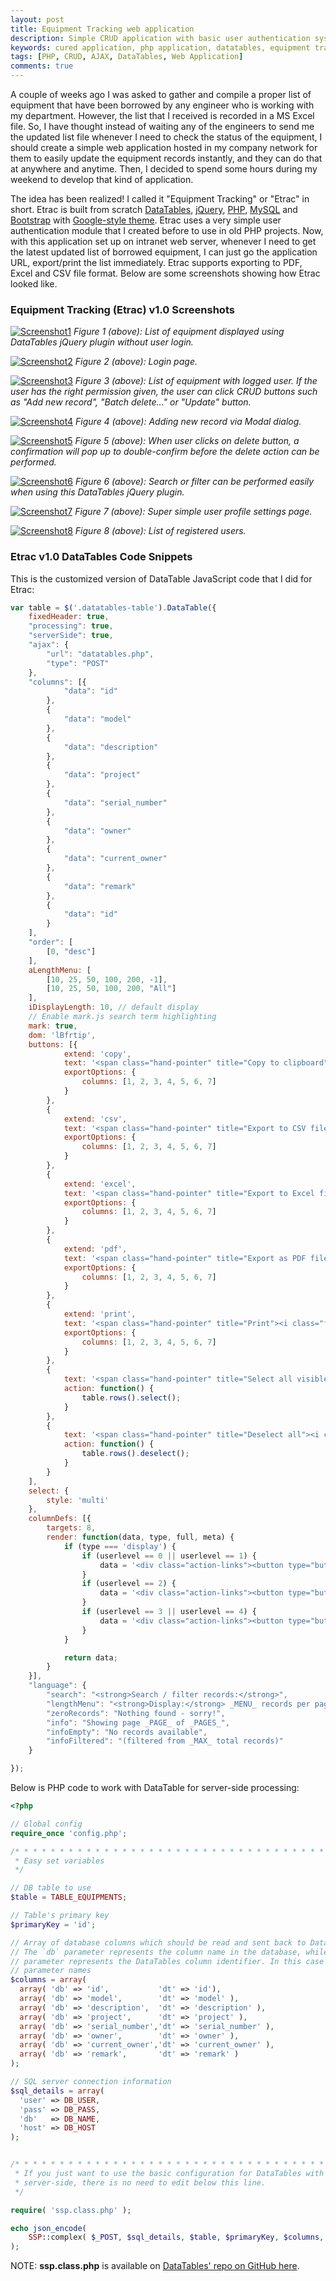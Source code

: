 ```yaml
---
layout: post
title: Equipment Tracking web application
description: Simple CRUD application with basic user authentication system for internal equipment tracking use.
keywords: cured application, php application, datatables, equipment tracking web app, crud ajax web application
tags: [PHP, CRUD, AJAX, DataTables, Web Application]
comments: true
---
```


A couple of weeks ago I was asked to gather and compile a proper list of equipment that have been borrowed by any engineer who is working with my department. However, the list that I received is recorded in a MS Excel file. So, I have thought instead of waiting any of the engineers to send me the updated list file whenever I need to check the status of the equipment, I should create a simple web application hosted in my company network for them to easily update the equipment records instantly, and they can do that at anywhere and anytime. Then, I decided to spend some hours during my weekend to develop that kind of application.

The idea has been realized! I called it "Equipment Tracking" or "Etrac" in short. Etrac is built from scratch [DataTables](https://datatables.net/), [jQuery](https://jquery.com/), [PHP](http://php.net/), [MySQL](https://www.mysql.com/) and [Bootstrap](http://getbootstrap.com/) with [Google-style theme](https://todc.github.io/todc-bootstrap/). Etrac uses a very simple user authentication module that I created before to use in old PHP projects. Now, with this application set up on intranet web server, whenever I need to get the latest updated list of borrowed equipment, I can just go the application URL, export/print the list immediately. Etrac supports exporting to PDF, Excel and CSV file format. Below are some screenshots showing how Etrac looked like.

### Equipment Tracking (Etrac) v1.0 Screenshots

[![Screenshot1](http://i.imgur.com/dzJf6Wy.png)](http://i.imgur.com/dzJf6Wy.png)
*Figure 1 (above): List of equipment displayed using DataTables jQuery plugin without user login.*

[![Screenshot2](http://i.imgur.com/U0KobRL.png)](http://i.imgur.com/U0KobRL.png)
*Figure 2 (above): Login page.*

[![Screenshot3](http://i.imgur.com/Lsx4JkX.png)](http://i.imgur.com/Lsx4JkX.png)
*Figure 3 (above): List of equipment with logged user. If the user has the right permission given, the user can click CRUD buttons such as "Add new record", "Batch delete..." or "Update" button.*

[![Screenshot4](http://i.imgur.com/xyXCltl.png)](http://i.imgur.com/xyXCltl.png)
*Figure 4 (above): Adding new record via Modal dialog.*

[![Screenshot5](http://i.imgur.com/s2Sud2z.png)](http://i.imgur.com/s2Sud2z.png)
*Figure 5 (above): When user clicks on delete button, a confirmation will pop up to double-confirm before the delete action can be performed.*

[![Screenshot6](http://i.imgur.com/ulkAEDG.png)](http://i.imgur.com/ulkAEDG.png)
*Figure 6 (above): Search or filter can be performed easily when using this DataTables jQuery plugin.*

[![Screenshot7](http://i.imgur.com/TTdjjVV.png)](http://i.imgur.com/TTdjjVV.png)
*Figure 7 (above): Super simple user profile settings page.*

[![Screenshot8](http://i.imgur.com/sluB9Lk.png)](http://i.imgur.com/sluB9Lk.png)
*Figure 8 (above): List of registered users.*

### Etrac v1.0 DataTables Code Snippets

This is the customized version of DataTable JavaScript code that I did for Etrac:

```js
var table = $('.datatables-table').DataTable({
    fixedHeader: true,
    "processing": true,
    "serverSide": true,
    "ajax": {
        "url": "datatables.php",
        "type": "POST"
    },
    "columns": [{
            "data": "id"
        },
        {
            "data": "model"
        },
        {
            "data": "description"
        },
        {
            "data": "project"
        },
        {
            "data": "serial_number"
        },
        {
            "data": "owner"
        },
        {
            "data": "current_owner"
        },
        {
            "data": "remark"
        },
        {
            "data": "id"
        }
    ],
    "order": [
        [0, "desc"]
    ],
    aLengthMenu: [
        [10, 25, 50, 100, 200, -1],
        [10, 25, 50, 100, 200, "All"]
    ],
    iDisplayLength: 10, // default display
    // Enable mark.js search term highlighting
    mark: true,
    dom: 'lBfrtip',
    buttons: [{
            extend: 'copy',
            text: '<span class="hand-pointer" title="Copy to clipboard"><i class="fa fa-clipboard" aria-hidden="true"></i> Copy</span>',
            exportOptions: {
                columns: [1, 2, 3, 4, 5, 6, 7]
            }
        },
        {
            extend: 'csv',
            text: '<span class="hand-pointer" title="Export to CSV file"><i class="fa fa-file-text-o" aria-hidden="true"></i> CSV</span>',
            exportOptions: {
                columns: [1, 2, 3, 4, 5, 6, 7]
            }
        },
        {
            extend: 'excel',
            text: '<span class="hand-pointer" title="Export to Excel file"><i class="fa fa-file-excel-o" aria-hidden="true"></i> Excel</span>',
            exportOptions: {
                columns: [1, 2, 3, 4, 5, 6, 7]
            }
        },
        {
            extend: 'pdf',
            text: '<span class="hand-pointer" title="Export as PDF file"><i class="fa fa-file-pdf-o" aria-hidden="true"></i> PDF</span>',
            exportOptions: {
                columns: [1, 2, 3, 4, 5, 6, 7]
            }
        },
        {
            extend: 'print',
            text: '<span class="hand-pointer" title="Print"><i class="fa fa-print" aria-hidden="true"></i> Print</span>',
            exportOptions: {
                columns: [1, 2, 3, 4, 5, 6, 7]
            }
        },
        {
            text: '<span class="hand-pointer" title="Select all visible rows"><i class="fa fa-check-square-o" aria-hidden="true"></i> Select All</span>',
            action: function() {
                table.rows().select();
            }
        },
        {
            text: '<span class="hand-pointer" title="Deselect all"><i class="fa fa-square-o" aria-hidden="true"></i> Select None</span>',
            action: function() {
                table.rows().deselect();
            }
        }
    ],
    select: {
        style: 'multi'
    },
    columnDefs: [{
        targets: 8,
        render: function(data, type, full, meta) {
            if (type === 'display') {
                if (userlevel == 0 || userlevel == 1) {
                    data = '<div class="action-links"><button type="button" class="btn btn-default btn-xs disabled" data-eqid="' + data + '" id="btnUpdate"><i class="fa fa-pencil-square-o" aria-hidden="true"></i> Update</button> <button type="button" class="btn btn-default btn-xs disabled" data-eqid="' + data + '" id="btnDelete" title="Delete"><i class="fa fa-trash" aria-hidden="true"></i></button> <a href="equipment.php?id=' + data + '" class="btn btn-primary btn-xs hand-pointer" data-eqid="' + data + '" title="View details"><i class="fa fa-eye" aria-hidden="true"></i></a></div>';
                }
                if (userlevel == 2) {
                    data = '<div class="action-links"><button type="button" class="btn btn-info btn-xs btnUpdate hand-pointer" data-eqid="' + data + '" id="btnUpdate"><i class="fa fa-pencil-square-o" aria-hidden="true"></i> Update</button> <button type="button" class="btn btn-default btn-xs disabled" data-eqid="' + data + '" id="btnDelete" title="Delete"><i class="fa fa-trash" aria-hidden="true"></i></button> <a href="equipment.php?id=' + data + '" class="btn btn-primary btn-xs hand-pointer" data-eqid="' + data + '" title="View details"><i class="fa fa-eye" aria-hidden="true"></i></a></div>';
                }
                if (userlevel == 3 || userlevel == 4) {
                    data = '<div class="action-links"><button type="button" class="btn btn-info btn-xs btnUpdate hand-pointer" data-eqid="' + data + '" id="btnUpdate"><i class="fa fa-pencil-square-o" aria-hidden="true"></i> Update</button> <button type="button" class="btn btn-danger btn-xs btnDelete hand-pointer" data-eqid="' + data + '" id="btnDelete" title="Delete"><i class="fa fa-trash" aria-hidden="true"></i></button> <a href="equipment.php?id=' + data + '" class="btn btn-primary btn-xs hand-pointer" data-eqid="' + data + '" title="View details"><i class="fa fa-eye" aria-hidden="true"></i></a></div>';
                }
            }

            return data;
        }
    }],
    "language": {
        "search": "<strong>Search / filter records:</strong>",
        "lengthMenu": "<strong>Display:</strong> _MENU_ records per page",
        "zeroRecords": "Nothing found - sorry!",
        "info": "Showing page _PAGE_ of _PAGES_",
        "infoEmpty": "No records available",
        "infoFiltered": "(filtered from _MAX_ total records)"
    }

});
```

Below is PHP code to work with DataTable for server-side processing:

```php
<?php

// Global config
require_once 'config.php';

/* * * * * * * * * * * * * * * * * * * * * * * * * * * * * * * * * * * * * * *
 * Easy set variables
 */

// DB table to use
$table = TABLE_EQUIPMENTS;

// Table's primary key
$primaryKey = 'id';

// Array of database columns which should be read and sent back to DataTables.
// The `db` parameter represents the column name in the database, while the `dt`
// parameter represents the DataTables column identifier. In this case object
// parameter names
$columns = array(
  array( 'db' => 'id',           'dt' => 'id'),
  array( 'db' => 'model',        'dt' => 'model' ),
  array( 'db' => 'description',  'dt' => 'description' ),
  array( 'db' => 'project',      'dt' => 'project' ),
  array( 'db' => 'serial_number','dt' => 'serial_number' ),
  array( 'db' => 'owner',        'dt' => 'owner' ),
  array( 'db' => 'current_owner','dt' => 'current_owner' ),
  array( 'db' => 'remark',       'dt' => 'remark' )
);

// SQL server connection information
$sql_details = array(
  'user' => DB_USER,
  'pass' => DB_PASS,
  'db'   => DB_NAME,
  'host' => DB_HOST
);


/* * * * * * * * * * * * * * * * * * * * * * * * * * * * * * * * * * * * * * *
 * If you just want to use the basic configuration for DataTables with PHP
 * server-side, there is no need to edit below this line.
 */

require( 'ssp.class.php' );

echo json_encode(
	SSP::complex( $_POST, $sql_details, $table, $primaryKey, $columns, null, 'deleted=0' )
);
```

NOTE: **ssp.class.php** is available on [DataTables' repo on GitHub here](https://github.com/DataTables/DataTables/blob/master/examples/server_side/scripts/ssp.class.php).
